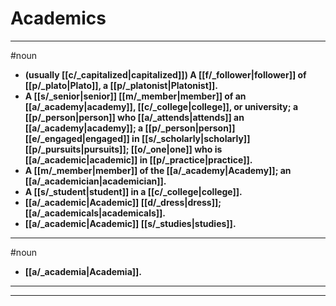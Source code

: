 # Academics
---
#noun
- **(usually [[c/_capitalized|capitalized]]) A [[f/_follower|follower]] of [[p/_plato|Plato]], a [[p/_platonist|Platonist]].**
- **A [[s/_senior|senior]] [[m/_member|member]] of an [[a/_academy|academy]], [[c/_college|college]], or university; a [[p/_person|person]] who [[a/_attends|attends]] an [[a/_academy|academy]]; a [[p/_person|person]] [[e/_engaged|engaged]] in [[s/_scholarly|scholarly]] [[p/_pursuits|pursuits]]; [[o/_one|one]] who is [[a/_academic|academic]] in [[p/_practice|practice]].**
- **A [[m/_member|member]] of the [[a/_academy|Academy]]; an [[a/_academician|academician]].**
- **A [[s/_student|student]] in a [[c/_college|college]].**
- **[[a/_academic|Academic]] [[d/_dress|dress]]; [[a/_academicals|academicals]].**
- **[[a/_academic|Academic]] [[s/_studies|studies]].**
---
#noun
- **[[a/_academia|Academia]].**
---
---
